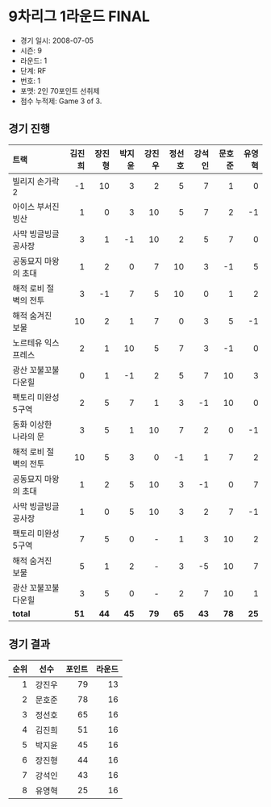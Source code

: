 # 9차리그 1라운드 FINAL

- 경기 일시: 2008-07-05
- 시즌: 9
- 라운드: 1
- 단계: RF
- 번호: 1
- 포맷: 2인 70포인트 선취제
- 점수 누적제: Game 3 of 3.





## 경기 진행

| 트랙 | 김진희 | 장진형 | 박지윤 | 강진우 | 정선호 | 강석인 | 문호준 | 유영혁 |
|:---|---:|---:|---:|---:|---:|---:|---:|---:|
| 빌리지 손가락 2 | -1 | 10 | 3 | 2 | 5 | 7 | 1 | 0 |
| 아이스 부서진 빙산 | 1 | 0 | 3 | 10 | 5 | 7 | 2 | -1 |
| 사막 빙글빙글 공사장 | 3 | 1 | -1 | 10 | 2 | 5 | 7 | 0 |
| 공동묘지 마왕의 초대 | 1 | 2 | 0 | 7 | 10 | 3 | -1 | 5 |
| 해적 로비 절벽의 전투 | 3 | -1 | 7 | 5 | 10 | 0 | 1 | 2 |
| 해적 숨겨진 보물 | 10 | 2 | 1 | 7 | 0 | 3 | 5 | -1 |
| 노르테유 익스프레스 | 2 | 1 | 10 | 5 | 7 | 3 | -1 | 0 |
| 광산 꼬불꼬불 다운힐 | 0 | 1 | -1 | 2 | 5 | 7 | 10 | 3 |
| 팩토리 미완성 5구역 | 2 | 5 | 7 | 1 | 3 | -1 | 10 | 0 |
| 동화 이상한 나라의 문 | 3 | 5 | 1 | 10 | 7 | 2 | 0 | -1 |
| 해적 로비 절벽의 전투 | 10 | 5 | 3 | 0 | -1 | 1 | 7 | 2 |
| 공동묘지 마왕의 초대 | 1 | 2 | 5 | 10 | 3 | -1 | 0 | 7 |
| 사막 빙글빙글 공사장 | 1 | 0 | 5 | 10 | 3 | 2 | 7 | -1 |
| 팩토리 미완성 5구역 | 7 | 5 | 0 | - | 1 | 3 | 10 | 2 |
| 해적 숨겨진 보물 | 5 | 1 | 2 | - | 3 | -5 | 10 | 7 |
| 광산 꼬불꼬불 다운힐 | 3 | 5 | 0 | - | 2 | 7 | 10 | 1 |
| __total__ | __51__ | __44__ | __45__ | __79__ | __65__ | __43__ | __78__ | __25__ |




## 경기 결과

| 순위 | 선수 | 포인트 | 라운드 |
|---:|:---:|---:|---:|
| 1 | 강진우 | 79 | 13 |
| 2 | 문호준 | 78 | 16 |
| 3 | 정선호 | 65 | 16 |
| 4 | 김진희 | 51 | 16 |
| 5 | 박지윤 | 45 | 16 |
| 6 | 장진형 | 44 | 16 |
| 7 | 강석인 | 43 | 16 |
| 8 | 유영혁 | 25 | 16 |

